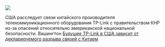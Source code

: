 <!--2025-04-12 11:33:29-->
<div class="yb">
  <div class="rss habr"><img src="https://habrastorage.org/webt/xi/eo/aq/xieoaq94olash7leycxbnmjpdnk.jpeg" /><p>США расследует связи китайского производителя телекоммуникационного оборудования TP-Link с правительством КНР из-за опасений относительно американской национальной безопасности. Вашингтон <a... <p class="titl"><a href="https://habr.com/ru/news/900218/?utm_source=habrahabr&utm_medium=rss&utm_campaign=900218">Будущее TP-Link в США зависит от декларируемого разрыва связей с Китаем</a></p></div>
</div>
